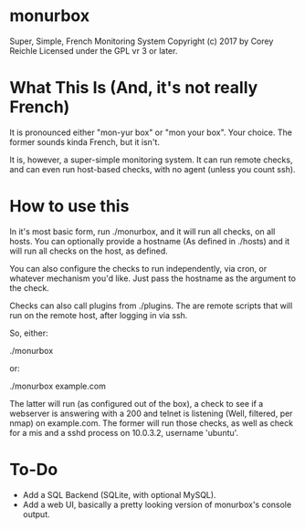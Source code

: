 # monurbox
Super, Simple, French Monitoring System
Copyright (c) 2017 by Corey Reichle
Licensed under the GPL vr 3 or later.

# What This Is (And, it's not really French)
It is pronounced either "mon-yur box" or "mon your box".  Your choice.  The former sounds kinda French, but it isn't.

It is, however, a super-simple monitoring system.  It can run remote checks, and can even run host-based checks, with no agent (unless you count ssh).

# How to use this

In it's most basic form, run ./monurbox, and it will run all checks, on all hosts.  You can optionally provide a hostname (As defined in ./hosts) and it will run all checks on the host, as defined.

You can also configure the checks to run independently, via cron, or whatever mechanism you'd like.  Just pass the hostname as the argument to the check.

Checks can also call plugins from ./plugins.  The are remote scripts that will run on the remote host, after logging in via ssh.

So, either:

./monurbox

or:

./monurbox example.com

The latter will run (as configured out of the box), a check to see if a webserver is answering with a 200 and telnet is listening (Well, filtered, per nmap) on example.com.  The former will run those checks, as well as check for a mis and a sshd process on 10.0.3.2, username 'ubuntu'.

# To-Do
* Add a SQL Backend (SQLite, with optional MySQL).
* Add a web UI, basically a pretty looking version of monurbox's console output.
